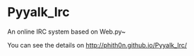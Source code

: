Pyyalk_Irc
==========

An online IRC system based on Web.py~

You can see the details on http://phith0n.github.io/Pyyalk_Irc/
